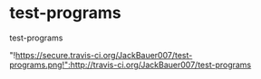 test-programs
=============

test-programs

"!https://secure.travis-ci.org/JackBauer007/test-programs.png!":http://travis-ci.org/JackBauer007/test-programs